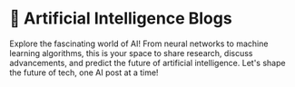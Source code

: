 # 🤖 Artificial Intelligence Blogs

Explore the fascinating world of AI! From neural networks to machine learning algorithms, this is your space to share research, discuss advancements, and predict the future of artificial intelligence. Let's shape the future of tech, one AI post at a time!
